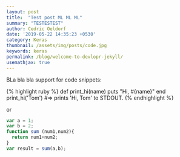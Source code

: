 ```yaml
---
layout: post
title:  "Test post ML ML ML"
summary: "TESTESTEST"
author: Cedric Oeldorf
date: '2019-05-22 14:35:23 +0530'
category: Keras
thumbnail: /assets/img/posts/code.jpg
keywords: keras
permalink: /blog/welcome-to-devlopr-jekyll/
usemathjax: true
---
```


BLa bla bla support for code snippets:

{% highlight ruby %}
def print_hi(name)
  puts "Hi, #{name}"
end
print_hi('Tom')
#=> prints 'Hi, Tom' to STDOUT.
{% endhighlight %}

or

```javascript
var a = 1;
var b = 2;
function sum (num1,num2){
  return num1+num2;
}
var result = sum(a,b);
```
